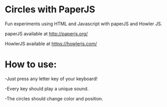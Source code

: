 # Circles with PaperJS
Fun experiments using HTML and Javascript with paperJS and Howler JS.

paperJS available at http://paperjs.org/

HowlerJS available at https://howlerjs.com/

# How to use:
-Just press any letter key of your keyboard!

-Every key should play a unique sound. 

-The circles should change color and position.
